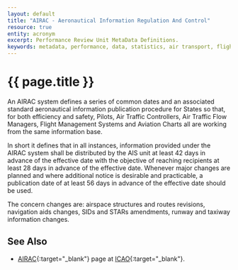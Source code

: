 ```yaml
---
layout: default
title: "AIRAC - Aeronautical Information Regulation And Control"
resource: true
entity: acronym
excerpt: Performance Review Unit MetaData Definitions.
keywords: metadata, performance, data, statistics, air transport, flights, europe, delay, safety
---
```

# {{ page.title }}

An AIRAC system defines a series of common dates and an associated standard
aeronautical information publication procedure for States so that,
for both efficiency and safety, Pilots, Air Traffic Controllers,
Air Traffic Flow Managers, Flight Management Systems and Aviation Charts all are
working from the same information base.

In short it defines that in all instances, information provided under the AIRAC system
shall be distributed by the AIS unit at least 42 days in advance of the effective date
with the objective of reaching recipients at least 28 days in advance of the effective date.
Whenever major changes are planned and where additional notice is desirable and practicable,
a publication date of at least 56 days in advance of the effective date should be used.

The concern changes are: airspace structures and routes revisions, navigation aids changes,
SIDs and STARs amendments, runway and taxiway information changes.


## See Also

* [AIRAC][airacICAO]{:target="_blank"} page at [ICAO][icao]{:target="_blank"}.

[airacICAO]: <http://www.icao.int/safety/information-management/Pages/AIRACAdherence.aspx> "AIRAC - ICAO"
[icao]: <http://www.icao.int> "ICAO"


